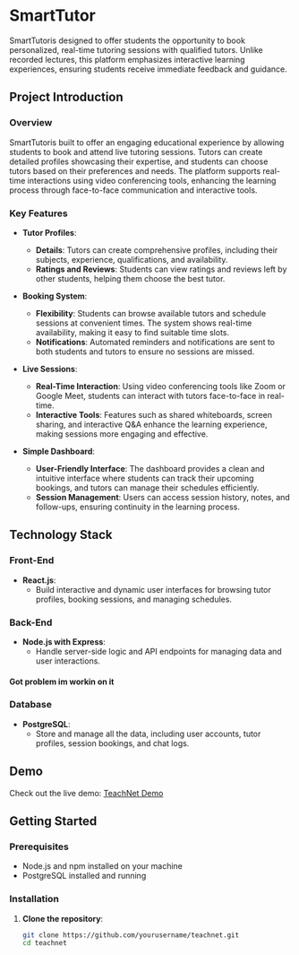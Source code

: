 
# SmartTutor

SmartTutoris designed to offer students the opportunity to book personalized, real-time tutoring sessions with qualified tutors. Unlike recorded lectures, this platform emphasizes interactive learning experiences, ensuring students receive immediate feedback and guidance.

## Project Introduction

### **Overview**

SmartTutoris built to offer an engaging educational experience by allowing students to book and attend live tutoring sessions. Tutors can create detailed profiles showcasing their expertise, and students can choose tutors based on their preferences and needs. The platform supports real-time interactions using video conferencing tools, enhancing the learning process through face-to-face communication and interactive tools.

### **Key Features**

- **Tutor Profiles**:
  - **Details**: Tutors can create comprehensive profiles, including their subjects, experience, qualifications, and availability.
  - **Ratings and Reviews**: Students can view ratings and reviews left by other students, helping them choose the best tutor.

- **Booking System**:
  - **Flexibility**: Students can browse available tutors and schedule sessions at convenient times. The system shows real-time availability, making it easy to find suitable time slots.
  - **Notifications**: Automated reminders and notifications are sent to both students and tutors to ensure no sessions are missed.

- **Live Sessions**:
  - **Real-Time Interaction**: Using video conferencing tools like Zoom or Google Meet, students can interact with tutors face-to-face in real-time.
  - **Interactive Tools**: Features such as shared whiteboards, screen sharing, and interactive Q&A enhance the learning experience, making sessions more engaging and effective.

- **Simple Dashboard**:
  - **User-Friendly Interface**: The dashboard provides a clean and intuitive interface where students can track their upcoming bookings, and tutors can manage their schedules efficiently.
  - **Session Management**: Users can access session history, notes, and follow-ups, ensuring continuity in the learning process.

## Technology Stack

### Front-End

- **React.js**:
  - Build interactive and dynamic user interfaces for browsing tutor profiles, booking sessions, and managing schedules.

### Back-End

- **Node.js with Express**:
  - Handle server-side logic and API endpoints for managing data and user interactions.

#### Got problem im workin on it 
### Database

- **PostgreSQL**:
  - Store and manage all the data, including user accounts, tutor profiles, session bookings, and chat logs.

## Demo

Check out the live demo: [TeachNet Demo](https://smarttutor.vercel.app/)

## Getting Started

### Prerequisites

- Node.js and npm installed on your machine
- PostgreSQL installed and running

### Installation

1. **Clone the repository**:
   ```sh
   git clone https://github.com/yourusername/teachnet.git
   cd teachnet

